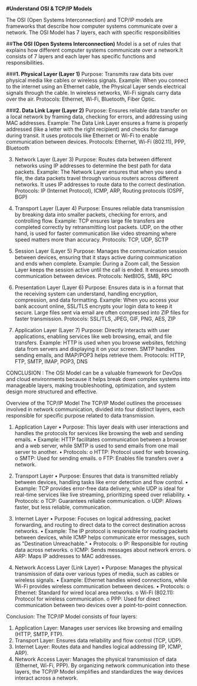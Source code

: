 **#Understand OSI & TCP/IP Models**

The OSI (Open Systems Interconnection) and TCP/IP models are frameworks that describe how computer systems communicate over a network. The OSI Model has 7 layers, each with specific responsibilities

##**The OSI (Open Systems Interconnection)** Model is a set of rules that explains how different computer systems communicate over a network.It consists of 7 layers and each layer has specific functions and responsibilities.

###**1. Physical Layer (Layer 1)**
Purpose: Transmits raw data bits over physical media like cables or wireless signals.
Example: When you connect to the internet using an Ethernet cable, the Physical Layer sends electrical signals through the cable. In wireless networks, Wi-Fi signals carry data over the air.
Protocols: Ethernet, Wi-Fi, Bluetooth, Fiber Optic.

###**2. Data Link Layer (Layer 2)**
Purpose: Ensures reliable data transfer on a local network by framing data, checking for errors, and addressing using MAC addresses.
Example: The Data Link Layer ensures a frame is properly addressed (like a letter with the right recipient) and checks for damage during transit. It uses protocols like Ethernet or Wi-Fi to enable communication between devices.
Protocols: Ethernet, Wi-Fi (802.11), PPP, Bluetooth

3. Network Layer (Layer 3)
Purpose: Routes data between different networks using IP addresses to determine the best path for data packets.
Example: The Network Layer ensures that when you send a file, the data packets travel through various routers across different networks. It uses IP addresses to route data to the correct destination.
Protocols: IP (Internet Protocol), ICMP, ARP, Routing protocols (OSPF, BGP)

4. Transport Layer (Layer 4)
Purpose: Ensures reliable data transmission by breaking data into smaller packets, checking for errors, and controlling flow.
Example: TCP ensures large file transfers are completed correctly by retransmitting lost packets. UDP, on the other hand, is used for faster communication like video streaming where speed matters more than accuracy.
Protocols: TCP, UDP, SCTP

5. Session Layer (Layer 5)
Purpose: Manages the communication session between devices, ensuring that it stays active during communication and ends when complete.
Example: During a Zoom call, the Session Layer keeps the session active until the call is ended. It ensures smooth communication between devices.
Protocols: NetBIOS, SMB, RPC

6. Presentation Layer (Layer 6)
Purpose: Ensures data is in a format that the receiving system can understand, handling encryption, compression, and data formatting.
Example: When you access your bank account online, SSL/TLS encrypts your login data to keep it secure. Large files sent via email are often compressed into ZIP files for faster transmission.
Protocols: SSL/TLS, JPEG, GIF, PNG, AES, ZIP

7. Application Layer (Layer 7)
Purpose: Directly interacts with user applications, enabling services like web browsing, email, and file transfers.
Example: HTTP is used when you browse websites, fetching data from servers and displaying it on your screen. SMTP handles sending emails, and IMAP/POP3 helps retrieve them.
Protocols: HTTP, FTP, SMTP, IMAP, POP3, DNS




CONCLUSION :
The OSI Model can be a valuable framework for DevOps and cloud environments because it helps break down complex systems into manageable layers, making troubleshooting, optimization, and system design more structured and effective.



Overview of the TCP/IP Model
The TCP/IP Model outlines the processes involved in network communication, divided into four distinct layers, each responsible for specific purpose related to data transmission.

1. Application Layer
•	Purpose: This layer deals with user interactions and handles the protocols for services like browsing the web and sending emails.
•	Example: HTTP facilitates communication between a browser and a web server, while SMTP is used to send emails from one mail server to another.
•	Protocols:
o	HTTP: Protocol used for web browsing.
o	SMTP: Used for sending emails.
o	FTP: Enables file transfers over a network.

2. Transport Layer
•	Purpose: Ensures that data is transmitted reliably between devices, handling tasks like error detection and flow control.
•	Example: TCP provides error-free data delivery, while UDP is ideal for real-time services like live streaming, prioritizing speed over reliability.
•	Protocols:
o	TCP: Guarantees reliable communication.
o	UDP: Allows faster, but less reliable, communication.

3. Internet Layer
•	Purpose: Focuses on logical addressing, packet forwarding, and routing to direct data to the correct destination across networks.
•	Example: The IP protocol is responsible for routing packets between devices, while ICMP helps communicate error messages, such as "Destination Unreachable."
•	Protocols:
o	IP: Responsible for routing data across networks.
o	ICMP: Sends messages about network errors.
o	ARP: Maps IP addresses to MAC addresses.

4. Network Access Layer (Link Layer)
•	Purpose: Manages the physical transmission of data over various types of media, such as cables or wireless signals.
•	Example: Ethernet handles wired connections, while Wi-Fi provides wireless communication between devices.
•	Protocols:
o	Ethernet: Standard for wired local area networks.
o	Wi-Fi (802.11): Protocol for wireless communication.
o	PPP: Used for direct communication between two devices over a point-to-point connection.


Conclusion:
The TCP/IP Model consists of four layers:
1.	Application Layer: Manages user services like browsing and emailing (HTTP, SMTP, FTP).
2.	Transport Layer: Ensures data reliability and flow control (TCP, UDP).
3.	Internet Layer: Routes data and handles logical addressing (IP, ICMP, ARP).
4.	Network Access Layer: Manages the physical transmission of data (Ethernet, Wi-Fi, PPP).
By organizing network communication into these layers, the TCP/IP Model simplifies and standardizes the way devices interact across a network.





